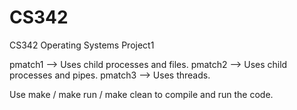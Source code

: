 # CS342
CS342 Operating Systems Project1 

pmatch1 --> Uses child processes and files.
pmatch2 --> Uses child processes and pipes.
pmatch3 --> Uses threads. 

Use make / make run / make clean to compile and run the code. 

